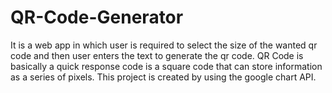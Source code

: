 # QR-Code-Generator
It is a web app in which user is required to select the size of the wanted qr code and then user enters the text to generate the qr code.
QR Code is basically a quick response code is a square code that can store information as a series of pixels.
This project is created by using the google chart API.
